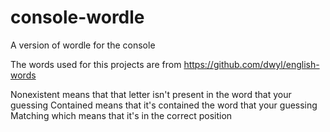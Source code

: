 # console-wordle
A version of wordle for the console

The words used for this projects are from https://github.com/dwyl/english-words

Nonexistent means that that letter isn't present in the word that your guessing
Contained means that it's contained the word that your guessing
Matching which means that it's in the correct position
